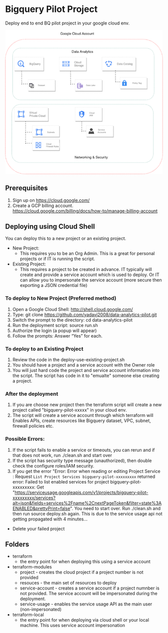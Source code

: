 # Bigquery Pilot Project
Deploy end to end BQ pilot project in your google cloud env. 

![alt tag](Architecture-Diagram.png)


## Prerequisites

1. Sign up on https://cloud.google.com/
2. Create a GCP billing account. https://cloud.google.com/billing/docs/how-to/manage-billing-account

## Deploying using Cloud Shell
You can deploy this to a new project or an existing project.
- New Project:
  - This requires you to be an Org Admin.  This is a great for personal projects or if IT is running the script.
- Existing Project:
  - This requires a project to be created in advance.  IT typically will create and provide a service account which is used to deploy.  Or IT can allow you to impersonate the service account (more secure then exporting a JSON credential file)


### To deploy to New Project (Preferred method)
1. Open a Google Cloud Shell: http://shell.cloud.google.com/ 
2. Type: git clone https://github.com/yadavj2008/data-analytics-pilot.git
3. Switch the prompt to the directory: cd data-analytics-pilot
4. Run the deployment script: source run.sh  
5. Authorize the login (a popup will appear)
6. Follow the prompts: Answer “Yes” for each.


### To deploy to an Existing Project
1. Review the code in the deploy-use-existing-project.sh
2. You should have a project and a service account with the Owner role
3. You will just hard code the project and service account information into the script.  The script has code in it to "emualte" someone else creating a project.  


### After the deployment
1. If you are choose new project then the terraform script will create a new project called "bigquery-pilot-xxxxx" in your cloud env.
2. The script will create a service account through which terraform will Enables APIs, create resources like Bigquery dataset, VPC, subnet, firewall policies etc. 

### Possible Errors:
1. If the script fails to enable a service or timeouts, you can rerun and if that does not work, run ./clean.sh and start over
2. If the script has security type message (unauthorized), then double check the configure roles/IAM security.
3. If you get the error "Error: Error when reading or editing Project Service : Request `List Project Services bigquery-pilot-xxxxxxxxx` returned error: Failed to list enabled services for project bigquery-pilot-xxxxxxxxx: Get "https://serviceusage.googleapis.com/v1/projects/bigquery-pilot-xxxxxxxxx/services?alt=json&fields=services%2Fname%2CnextPageToken&filter=state%3AENABLED&prettyPrint=false".  You need to start over.  Run ./clean.sh and then run source deploy.sh again.  This is due to the service usage api not getting propagated with 4 minutes...
  - Delete your failed project



## Folders
- terraform
  - the entry point for when deploying this using a service account 
- terraform-modules
  - project - creates the cloud project if a project number is not provided
  - resouces - the main set of resources to deploy
  - service-account - creates a service account if a project numnber is not provided.  The service account will be impersonated during the deployment.
  - service-usage - enables the service usage API as the main user (non-impersonated)
- terraform-local
  - the entry point for when deploying via cloud shell or your local machine.  This uses service account impersonation

